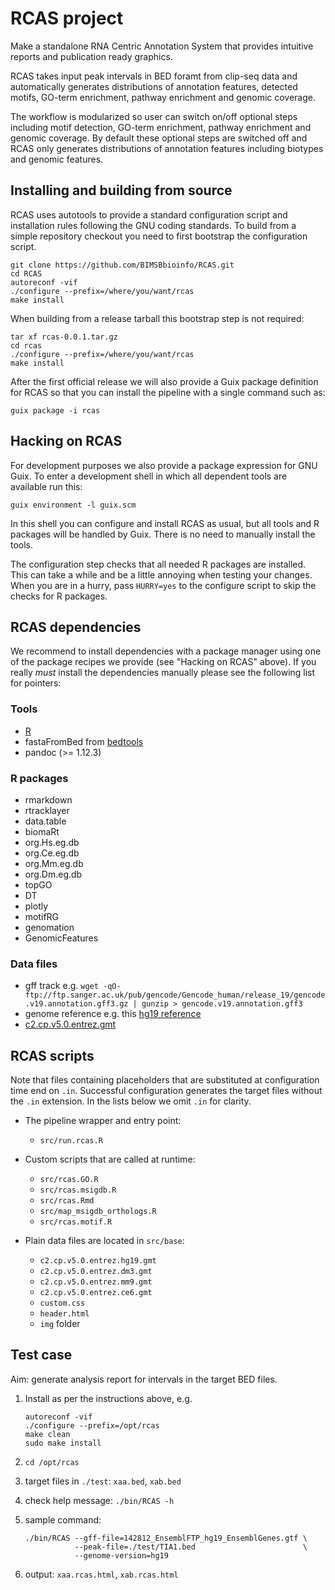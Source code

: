 # RCAS project

Make a standalone RNA Centric Annotation System that
provides intuitive reports and publication ready graphics.

RCAS takes input peak intervals in BED foramt from clip-seq data
and automatically generates distributions of annotation features,
detected motifs, GO-term enrichment, pathway enrichment
and genomic coverage.

The workflow is modularized so user can switch on/off
optional steps including motif detection, GO-term enrichment,
pathway enrichment and genomic coverage.
By default these optional steps are switched off
and RCAS only generates distributions of annotation features
including biotypes and genomic features.

## Installing and building from source

RCAS uses autotools to provide a standard configuration script and
installation rules following the GNU coding standards.  To build from
a simple repository checkout you need to first bootstrap the
configuration script.

~~~
git clone https://github.com/BIMSBbioinfo/RCAS.git
cd RCAS
autoreconf -vif
./configure --prefix=/where/you/want/rcas
make install
~~~

When building from a release tarball this bootstrap step is not
required:

~~~
tar xf rcas-0.0.1.tar.gz
cd rcas
./configure --prefix=/where/you/want/rcas
make install
~~~

After the first official release we will also provide a Guix package
definition for RCAS so that you can install the pipeline with a single
command such as:

    guix package -i rcas


## Hacking on RCAS

For development purposes we also provide a package expression for GNU
Guix.  To enter a development shell in which all dependent tools are
available run this:

    guix environment -l guix.scm

In this shell you can configure and install RCAS as usual, but all
tools and R packages will be handled by Guix.  There is no need to
manually install the tools.

The configuration step checks that all needed R packages are
installed.  This can take a while and be a little annoying when
testing your changes.  When you are in a hurry, pass `HURRY=yes` to
the configure script to skip the checks for R packages.


## RCAS dependencies

We recommend to install dependencies with a package manager using one
of the package recipes we provide (see "Hacking on RCAS" above).  If
you really *must* install the dependencies manually please see the
following list for pointers:

### Tools

- [R](https://www.r-project.org/)
- fastaFromBed from [bedtools](http://bedtools.readthedocs.org/en/latest/content/installation.html)
- pandoc (>= 1.12.3)

### R packages

- rmarkdown
- rtracklayer
- data.table
- biomaRt
- org.Hs.eg.db
- org.Ce.eg.db
- org.Mm.eg.db
- org.Dm.eg.db
- topGO
- DT
- plotly
- motifRG
- genomation
- GenomicFeatures

### Data files

- gff track e.g.  `wget -qO- ftp://ftp.sanger.ac.uk/pub/gencode/Gencode_human/release_19/gencode.v19.annotation.gff3.gz | gunzip > gencode.v19.annotation.gff3`
- genome reference e.g. this
  [hg19 reference](http://hgdownload.cse.ucsc.edu/goldenPath/hg19/bigZips/chromFa.tar.gz)
- [c2.cp.v5.0.entrez.gmt](http://software.broadinstitute.org/gsea/msigdb/download_file.jsp?filePath=/resources/msigdb/5.0/c2.cp.v5.0.entrez.gmt)

## RCAS scripts

Note that files containing placeholders that are substituted at
configuration time end on `.in`.  Successful configuration generates
the target files without the `.in` extension.  In the lists below we
omit `.in` for clarity.

- The pipeline wrapper and entry point:
  - `src/run.rcas.R`

- Custom scripts that are called at runtime:
  - `src/rcas.GO.R`
  - `src/rcas.msigdb.R`
  - `src/rcas.Rmd`
  - `src/map_msigdb_orthologs.R`
  - `src/rcas.motif.R`

- Plain data files are located in `src/base`:
  - `c2.cp.v5.0.entrez.hg19.gmt`
  - `c2.cp.v5.0.entrez.dm3.gmt`
  - `c2.cp.v5.0.entrez.mm9.gmt`
  - `c2.cp.v5.0.entrez.ce6.gmt`
  - `custom.css`
  - `header.html`
  - `img` folder

## Test case

Aim: generate analysis report for intervals in the target BED files.

1. Install as per the instructions above, e.g.
    ~~~
    autoreconf -vif
    ./configure --prefix=/opt/rcas
    make clean
    sudo make install
    ~~~

2. `cd /opt/rcas`

3. target files in `./test`: `xaa.bed`, `xab.bed`

4. check help message: `./bin/RCAS -h`

5. sample command:
    ~~~
    ./bin/RCAS --gff-file=142812_EnsemblFTP_hg19_EnsemblGenes.gtf \
               --peak-file=./test/TIA1.bed                        \
               --genome-version=hg19
    ~~~

6. output: `xaa.rcas.html`, `xab.rcas.html`
